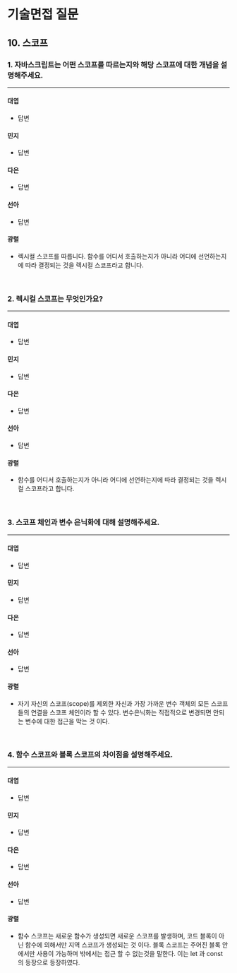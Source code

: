# 기술면접 질문

## 10. 스코프

### 1. 자바스크립트는 어떤 스코프를 따르는지와 해당 스코프에 대한 개념을 설명해주세요.

<hr>

#### 대엽

- 답변

#### 민지

- 답변

#### 다은

- 답변

#### 선아

- 답변

#### 광렬

- 렉시컬 스코프를 따릅니다. 함수를 어디서 호출하는지가 아니라 어디에 선언하는지에 따라 결정되는 것을 렉시컬 스코프라고 합니다.

<br>

### 2. 렉시컬 스코프는 무엇인가요?

<hr>

#### 대엽

- 답변

#### 민지

- 답변

#### 다은

- 답변

#### 선아

- 답변

#### 광렬

- 함수를 어디서 호출하는지가 아니라 어디에 선언하는지에 따라 결정되는 것을 렉시컬 스코프라고 합니다.

<br>

### 3. 스코프 체인과 변수 은닉화에 대해 설명해주세요.

<hr>

#### 대엽

- 답변

#### 민지

- 답변

#### 다은

- 답변

#### 선아

- 답변

#### 광렬

- 자기 자신의 스코프(scope)를 제외한 자신과 가장 가까운 변수 객체의 모든 스코프들의 연결을 스코프 체인이라 할 수 있다. 변수은닉화는 직접적으로 변경되면 안되는 변수에 대한 접근을 막는 것 이다.

<br>

### 4. 함수 스코프와 블록 스코프의 차이점을 설명해주세요.

<hr>

#### 대엽

- 답변

#### 민지

- 답변

#### 다은

- 답변

#### 선아

- 답변

#### 광렬

- 함수 스코프는 새로운 함수가 생성되면 새로운 스코프를 발생하며, 코드 블록이 아닌 함수에 의해서만 지역 스코프가 생성되는 것 이다. 블록 스코프는 주어진 블록 안에서만 사용이 가능하며 밖에서는 접근 할 수 없는것을 말한다. 이는 let 과 const 의 등장으로 등장하였다.

